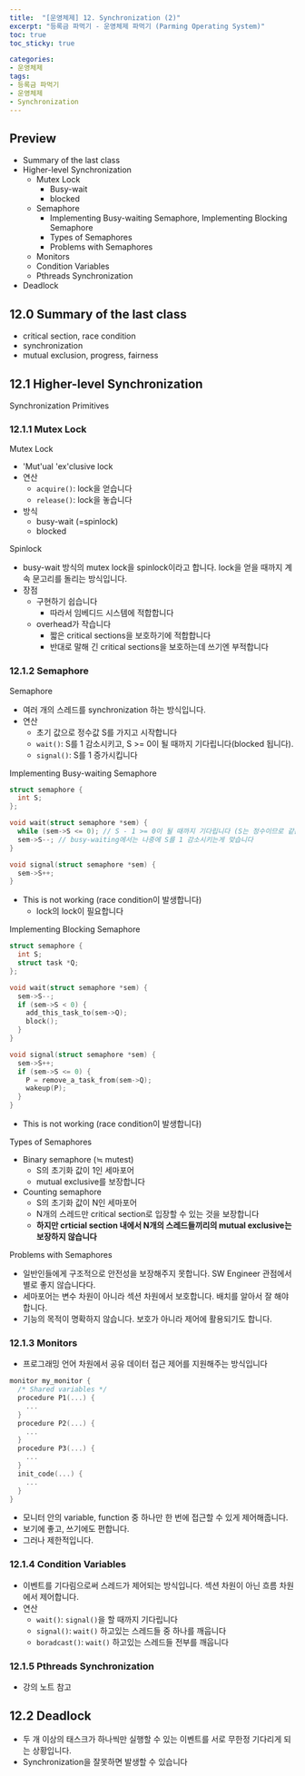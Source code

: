 ```yaml
---
title:  "[운영체제] 12. Synchronization (2)"
excerpt: "등록금 파먹기 - 운영체제 파먹기 (Parming Operating System)"
toc: true
toc_sticky: true

categories:
- 운영체제
tags:
- 등록금 파먹기
- 운영체제
- Synchronization
---
```


## Preview
*	Summary of the last class
* Higher-level Synchronization
  * Mutex Lock
    * Busy-wait
    * blocked
  * Semaphore
    * Implementing Busy-waiting Semaphore, Implementing Blocking Semaphore
    * Types of Semaphores
    * Problems with Semaphores
  * Monitors
  * Condition Variables
  * Pthreads Synchronization
*	Deadlock

<!--12강 Synchronization (2)-->
## 12.0 Summary of the last class
* critical section, race condition
* synchronization
* mutual exclusion, progress, fairness

## 12.1 Higher-level Synchronization
Synchronization Primitives

### 12.1.1 Mutex Lock
Mutex Lock
* 'Mut'ual 'ex'clusive lock
* 연산
  * `acquire()`: lock을 얻습니다
  * `release()`: lock을 놓습니다
* 방식
  * busy-wait (=spinlock)
  * blocked

Spinlock
* busy-wait 방식의 mutex lock을 spinlock이라고 합니다. lock을 얻을 때까지 계속 문고리를 돌리는 방식입니다.
* 장점
  * 구현하기 쉽습니다
    * 따라서 임베디드 시스템에 적합합니다
  * overhead가 작습니다
    * 짧은 critical sections을 보호하기에 적합합니다
    * 반대로 말해 긴 critical sections을 보호하는데 쓰기엔 부적합니다

### 12.1.2 Semaphore
Semaphore
* 여러 개의 스레드를 synchronization 하는 방식입니다.
* 연산
  * 초기 값으로 정수값 S를 가지고 시작합니다
  * `wait()`: S를 1 감소시키고, S >= 0이 될 때까지 기다립니다(blocked 됩니다).
  * `signal()`: S를 1 증가시킵니다

Implementing Busy-waiting Semaphore
```c
struct semaphore {
  int S;
};

void wait(struct semaphore *sem) {
  while (sem->S <= 0); // S - 1 >= 0이 될 때까지 기다립니다 (S는 정수이므로 같은 의미입니다)
  sem->S--; // busy-waiting에서는 나중에 S를 1 감소시키는게 맞습니다
}

void signal(struct semaphore *sem) {
  sem->S++;
}
```
* This is not working (race condition이 발생합니다)
  * lock의 lock이 필요합니다

Implementing Blocking Semaphore
```c
struct semaphore {
  int S;
  struct task *Q;
};

void wait(struct semaphore *sem) {
  sem->S--;
  if (sem->S < 0) {
    add_this_task_to(sem->Q);
    block();
  }
}

void signal(struct semaphore *sem) {
  sem->S++;
  if (sem->S <= 0) {
    P = remove_a_task_from(sem->Q);
    wakeup(P);
  }
}
```
* This is not working (race condition이 발생합니다)

Types of Semaphores
* Binary semaphore (≒ mutest)
  * S의 초기화 값이 1인 세마포어
  * mutual exclusive를 보장합니다
* Counting semaphore
  * S의 초기화 값이 N인 세마포어
  * N개의 스레드만 critical section로 입장할 수 있는 것을 보장합니다
  * **하지만 crticial section 내에서 N개의 스레드들끼리의 mutual exclusive는 보장하지 않습니다**

Problems with Semaphores
* 일반인들에게 구조적으로 안전성을 보장해주지 못합니다. SW Engineer 관점에서 별로 좋지 않습니다다.
* 세마포어는 변수 차원이 아니라 섹션 차원에서 보호합니다. 배치를 알아서 잘 해야합니다.
* 기능의 목적이 명확하지 않습니다. 보호가 아니라 제어에 활용되기도 합니다.

### 12.1.3 Monitors
* 프로그래밍 언어 차원에서 공유 데이터 접근 제어를 지원해주는 방식입니다

```c
monitor my_monitor {
  /* Shared variables */
  procedure P1(...) {
    ...
  }
  procedure P2(...) {
    ...
  }
  procedure P3(...) {
    ...
  }
  init_code(...) {
    ...
  }
}
```
* 모니터 안의 variable, function 중 하나만 한 번에 접근할 수 있게 제어해줍니다.
* 보기에 좋고, 쓰기에도 편합니다.
* 그러나 제한적입니다.

### 12.1.4 Condition Variables
* 이벤트를 기다림으로써 스레드가 제어되는 방식입니다. 섹션 차원이 아닌 흐름 차원에서 제어합니다.
* 연산
  * `wait()`: `signal()`을 할 때까지 기다립니다
  * `signal()`: `wait()` 하고있는 스레드들 중 하나를 깨웁니다
  * `boradcast()`: `wait()` 하고있는 스레드들 전부를 깨웁니다

### 12.1.5 Pthreads Synchronization
* 강의 노트 참고

## 12.2 Deadlock
* 두 개 이상의 태스크가 하나씩만 실행할 수 있는 이벤트를 서로 무한정 기다리게 되는 상황입니다.
* Synchronization을 잘못하면 발생할 수 있습니다